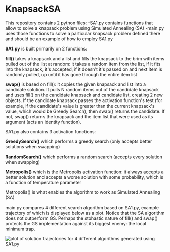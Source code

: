 # KnapsackSA
This repository contains 2 python files:
-SA1.py contains functions that allow to solve a knapsack problem using Simulated Annealing (SA)
-main.py uses those functions to solve a particular knapsack problem defined there and should be an example of how to employ SA1.py

**SA1.py** is built primarily on 2 functions:

**fill()** takes a knapsack and a list and fills the knapsack to the brim with items pulled out of the list at random: it takes a random item from the list,
if it fits into the knapsack, it's accepted, if it doesn't it's passed on and next item is randomly pulled, up until it has gone through the entire item list

**swap()** is based on fill(): it copies the given knapsack and list into a candidate solution. It pulls N random items out of the candidate knapsack and uses fill() on the candidate knapsack and candidate list, creating 2 new objects. If the candidate knapsack passes the activation function's test (for example, if the candidate's value is greater than the current knapsack's value, which would be Greedy Search), then swap() returns the candidate. If not, swap() returns the knapsack and the item list that were used as its argument (acts an identity function).

SA1.py also contains 3 activation functions:

**GreedySearch()** which performs a greedy search (only accepts better solutions when swapping)

**RandomSearch()** which performs a random search (accepts every solution when swapping)

**Metropolis()** which is the Metropolis activation function: it always accepts a better solution and accepts a worse solution with some probability, which is a function of temperature parameter

Metropolis() is what enables the algorithm to work as Simulated Annealing (SA)

main.py compares 4 different search algorithm based on SA1.py, example trajectory of which is displayed below as a plot. Notice that the SA algorithm does not outperform GS. Perhaps the stohastic nature of fill() and swap() protects the GS implementation against its biggest enemy: the local minimum trap.



![plot of solution trajectories for 4 different algorithms generated using SA1.py](https://user-images.githubusercontent.com/100228539/171834981-fc340632-48bf-48c2-a1cd-a72604efcbdf.png)

